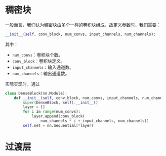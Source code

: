 # 稠密块

一般而言，我们认为稠密块由多个一样的卷积块组成，故定义参数时，我们需要：
```python
__init__(self, conv_block, num_convs, input_channels, num_channels):
```
其中：
- `num_convs`：卷积块个数。
- `conv_block`：卷积块定义。
- `input_channels`：输入通道数。
- `num_channels`：输出通道数。

实际实现时，通过
```python
class DenseBlock(nn.Module):
    def __init__(self, conv_block, num_convs, input_channels, num_channels):
        super(DenseBlock, self).__init__()
        layer = []
        for i in range(num_convs):
            layer.append(conv_block(
                num_channels * i + input_channels, num_channels))
        self.net = nn.Sequential(*layer)
```

# 过渡层
